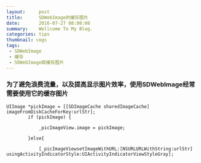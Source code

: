 ```yaml
---
layout:     post
title:      SDWebImage的缓存图片
date:       2016-07-27 08:08:08
summary:    Wellcome To My Blog.
categories: tips
thumbnail: cogs
tags:
 - SDWebImage
 - 缓存
 - SDWebImage取缓存图片
---
```



### 为了避免浪费流量，以及提高显示图片效率，使用SDWebImage经常需要使用它的缓存图片
	UIImage *pickImage = [[SDImageCache sharedImageCache] imageFromDiskCacheForKey:urlStr];
            if (pickImage) {

                _picImageView.image = pickImage;

            }else{

                [_picImageViewsetImageWithURL:[NSURLURLWithString:urlStr] usingActivityIndicatorStyle:UIActivityIndicatorViewStyleGray];	












